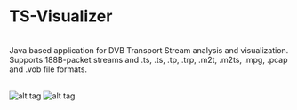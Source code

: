 # TS-Visualizer
<br />
Java based application for DVB Transport Stream analysis and visualization.<br />
Supports 188B-packet streams and .ts, .ts, .tp, .trp, .m2t, .m2ts, .mpg, .pcap and .vob file formats.<br />
<br/>

![alt tag](https://cloud.githubusercontent.com/assets/18116931/23913499/7f59387e-08e3-11e7-8922-0c6050fa52e6.png)
![alt tag](https://cloud.githubusercontent.com/assets/18116931/23977020/d8618e72-09eb-11e7-8531-4b49957d071a.png)
